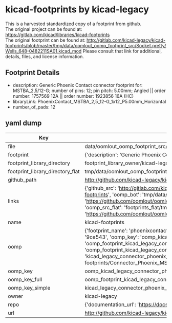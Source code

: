 # kicad-footprints by kicad-legacy  
This is a harvested standardized copy of a footprint from github.  
The original project can be found at:  
https://gitlab.com/kicad/libraries/kicad-footprints  
The original footprint can be found at:
http://gitlab.com/kicad-legacy/kicad-footprints/blob/master/tmp/data/oomlout_oomp_footprint_src/Socket.pretty/Wells_648-0482211SA01.kicad_mod
Please consult that link for additional, details, files, and license information.  
## Footprint Details
* description: Generic Phoenix Contact connector footprint for: MSTBA_2,5/12-G; number of pins: 12; pin pitch: 5.00mm; Angled || order number: 1757569 12A || order number: 1923856 16A (HC)  
* libraryLink: PhoenixContact_MSTBA_2,5_12-G_1x12_P5.00mm_Horizontal  
* number_of_pads: 12  
## yaml dump  
| Key | Value |  
| --- | --- |  
| file | data/oomlout_oomp_footprint_src/kicad-footprints/Connector_Phoenix_MSTB.pretty/PhoenixContact_MSTBA_2,5_12-G_1x12_P5.00mm_Horizontal.kicad_mod |  
| footprint | {'description': 'Generic Phoenix Contact connector footprint for: MSTBA_2,5/12-G; number of pins: 12; pin pitch: 5.00mm; Angled || order number: 1757569 12A || order number: 1923856 16A (HC)', 'libraryLink': 'PhoenixContact_MSTBA_2,5_12-G_1x12_P5.00mm_Horizontal', 'number_of_pads': 12} |  
| footprint_library_directory | footprint_library_owner/kicad-legacy_kicad-footprints |  
| footprint_library_directory_flat | tmp/data/oomlout_oomp_footprint_src/footprints_flat/kicad_legacy_connector_phoenix_mstb_phoenixcontact_mstba_2,5_12_g_1x12_p5_00mm_horizontal/working |  
| github_path | http://github.com/kicad-legacy/kicad-footprints/blob/master/tmp/data/oomlout_oomp_footprint_src/Connector_Phoenix_MSTB.pretty/PhoenixContact_MSTBA_2,5_12-G_1x12_P5.00mm_Horizontal.kicad_mod |  
| links | {'github_src': 'http://gitlab.com/kicad-legacy/kicad-footprints/blob/master/tmp/data/oomlout_oomp_footprint_src/Socket.pretty/Wells_648-0482211SA01.kicad_mod', 'github_src_repo': 'https://gitlab.com/kicad/libraries/kicad-footprints', 'oomp_bot': 'tmp/data/oomlout_oomp_footprint_src/footprints/kicad_legacy_connector_phoenix_mstb_phoenixcontact_mstba_2,5_12_g_1x12_p5_00mm_horizontal/working', 'oomp_bot_github': 'https://github.com/oomlout/oomlout_oomp_footprint_bot/tree/main/tmp/data/oomlout_oomp_footprint_src/footprints/kicad_legacy_connector_phoenix_mstb_phoenixcontact_mstba_2,5_12_g_1x12_p5_00mm_horizontal/working', 'oomp_src_flat': 'footprints_flat/tmp/data/oomlout_oomp_footprint_src/footprints_flat/kicad_legacy_connector_phoenix_mstb_phoenixcontact_mstba_2,5_12_g_1x12_p5_00mm_horizontal/working', 'oomp_src_flat_github': 'https://github.com/oomlout/oomlout_oomp_footprint_src/tree/main/tmp/data/oomlout_oomp_footprint_src/footprints_flat/kicad_legacy_connector_phoenix_mstb_phoenixcontact_mstba_2,5_12_g_1x12_p5_00mm_horizontal/working'} |  
| name | kicad-footprints |  
| oomp | {'footprint_name': 'phoenixcontact_mstba_2,5_12_g_1x12_p5_00mm_horizontal', 'library_name': 'connector_phoenix_mstb', 'md5': '9ce543e376dfda29f6940078175ba32f', 'md5_10': '9ce543e376', 'md5_5': '9ce54', 'md5_6': '9ce543', 'oomp_key': 'oomp_kicad_legacy_connector_phoenix_mstb_phoenixcontact_mstba_2,5_12_g_1x12_p5_00mm_horizontal', 'oomp_key_extra': 'oomp_footprint_kicad_legacy_connector_phoenix_mstb_phoenixcontact_mstba_2,5_12_g_1x12_p5_00mm_horizontal', 'oomp_key_full': 'oomp_footprint_kicad_legacy_connector_phoenix_mstb_phoenixcontact_mstba_2,5_12_g_1x12_p5_00mm_horizontal_9ce543', 'oomp_key_simple': 'kicad_legacy_connector_phoenix_mstb_phoenixcontact_mstba_2,5_12_g_1x12_p5_00mm_horizontal', 'original_filename': 'data/oomlout_oomp_footprint_src/kicad-footprints/Connector_Phoenix_MSTB.pretty/PhoenixContact_MSTBA_2,5_12-G_1x12_P5.00mm_Horizontal.kicad_mod', 'owner_name': 'kicad_legacy'} |  
| oomp_key | oomp_kicad_legacy_connector_phoenix_mstb_phoenixcontact_mstba_2,5_12_g_1x12_p5_00mm_horizontal |  
| oomp_key_full | oomp_footprint_kicad_legacy_connector_phoenix_mstb_phoenixcontact_mstba_2,5_12_g_1x12_p5_00mm_horizontal |  
| oomp_key_simple | kicad_legacy_connector_phoenix_mstb_phoenixcontact_mstba_2,5_12_g_1x12_p5_00mm_horizontal |  
| owner | kicad-legacy |  
| repo | {'documentation_url': 'https://docs.github.com/rest/repos/repos#get-a-repository', 'message': 'Not Found'} |  
| url | http://github.com/kicad-legacy/kicad-footprints |  

